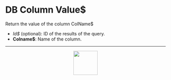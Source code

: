 # DB Column Value&dollar;
Return the value of the column ColName&dollar;
- _Id&dollar;_ (optional): ID of the results of the query.
- **Colname&dollar;**: Name of the column.
---
<p align="center"><img valign="middle" width="76px" src="https://drive.google.com/uc?export=view&id=1c2KO0LJpvMS9X9CAGV6dOfciR7OWhdKA" /></p>